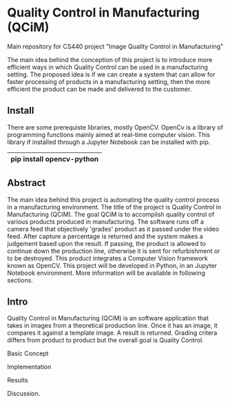# Quality Control in Manufacturing (QCiM)
Main repository for CS440 project "Image Quality Control in Manufacturing"

The main idea behind the conception of this project is to introduce more efficient ways in which Quality Control can be used in a manufacturing setting. The proposed idea is if we can create a system that can allow for faster processing of products in a manufacturing setting, then the more efficient the product can be made and delivered to the customer. 


<h2>Install</h2>

  There are some prerequiste libraries, mostly OpenCV. OpenCv is a library of programming functions mainly aimed at real-time computer vision. This library if installed through a Jupyter Notebook can be installed with pip. 
  
  | pip install opencv-python |
  |--|


<h2>Abstract</h2>

  The main idea behind this project is automating the quality control process in a manufacturing environment. The title of the project is Quality Control in Manufacturing (QCiM). The goal QCiM is to accomplish quality control of various products produced in manufacturing. The software runs off a camera feed that objectively 'grades' product as it passed under the video feed. After capture a percentage is returned and the system makes a judgement based upon the result. If passing, the product is allowed to continue down the production line, otherwise it is sent for refurbishment or to be destroyed.
  This product integrates a Computer Vision framework known as OpenCV. This project will be developed in Python, in an Jupyter Notebook environment. More information will be available in following sections.


<h2>Intro</h2>

Quality Control in Manufacturing (QCiM) is an software application that takes in images from a theoretical production line. Once it has an image, it compares it against a template image. A result is returned. Grading critera differs from product to product but the overall goal is Quality Control.

Basic Concept

Implementation

Results

Discussion.
